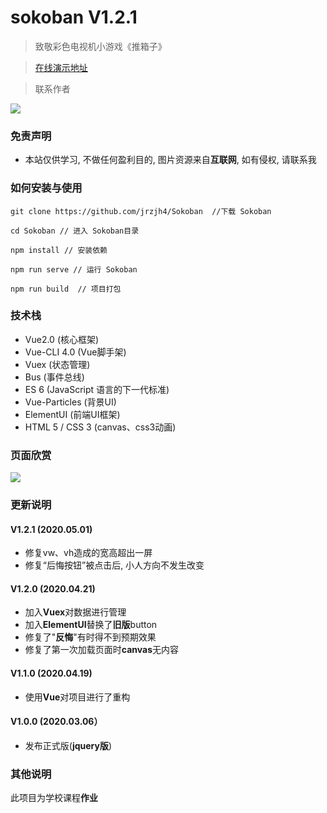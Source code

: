 # sokoban V1.2.1

<style>
  .markdown-body img {
    zoom: 50%!important;
  }
</style>

> 致敬彩色电视机小游戏《推箱子》

> <a href="https://game.itzjh.cn" target="_blank">在线演示地址</a>

> 联系作者

<img src="https://github.com/jrzjh4/Sokoban/blob/master/code.JPG">

### 免责声明

- 本站仅供学习, 不做任何盈利目的, 图片资源来自**互联网**, 如有侵权, 请联系我

### 如何安装与使用

```base
git clone https://github.com/jrzjh4/Sokoban  //下载 Sokoban

cd Sokoban // 进入 Sokoban目录

npm install // 安装依赖

npm run serve // 运行 Sokoban

npm run build  // 项目打包
```

### 技术栈

- Vue2.0 (核心框架)
- Vue-CLI 4.0 (Vue脚手架)
- Vuex (状态管理)
- Bus (事件总线)
- ES 6 (JavaScript 语言的下一代标准)
- Vue-Particles (背景UI)
- ElementUI (前端UI框架)
- HTML 5 / CSS 3 (canvas、css3动画)

### 页面欣赏

<img src="https://github.com/jrzjh4/Sokoban/blob/master/img01.png">

### 更新说明

#### V1.2.1 (2020.05.01)

* 修复vw、vh造成的宽高超出一屏
* 修复“后悔按钮”被点击后, 小人方向不发生改变

#### V1.2.0 (2020.04.21)

* 加入**Vuex**对数据进行管理
* 加入**ElementUI**替换了**旧版**button
* 修复了"**反悔**"有时得不到预期效果
* 修复了第一次加载页面时**canvas**无内容

#### V1.1.0 (2020.04.19)

* 使用**Vue**对项目进行了重构

#### V1.0.0 (2020.03.06）

* 发布正式版(**jquery版**)


### 其他说明

此项目为学校课程**作业**
